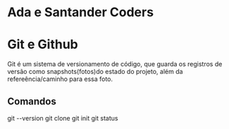 # Ada e Santander Coders
           
# Git e Github
Git é um sistema de versionamento de código, que guarda os registros de versão como snapshots(fotos)do estado do projeto, além da refereência/caminho para essa foto.

## Comandos
git --version
git clone
git init
git status
